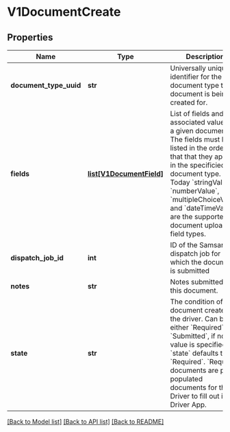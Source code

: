 # V1DocumentCreate

## Properties
Name | Type | Description | Notes
------------ | ------------- | ------------- | -------------
**document_type_uuid** | **str** | Universally unique identifier for the document type this document is being created for. | 
**fields** | [**list[V1DocumentField]**](V1DocumentField.md) | List of fields and associated values for a given document. The fields must be listed in the order that that they appear in the specificied document type. Today &#x60;stringValue&#x60;, &#x60;numberValue&#x60;, &#x60;multipleChoiceValue&#x60; and &#x60;dateTimeValue&#x60; are the supported document upload field types. | 
**dispatch_job_id** | **int** | ID of the Samsara dispatch job for which the document is submitted | [optional] 
**notes** | **str** | Notes submitted with this document. | [optional] 
**state** | **str** | The condition of the document created for the driver. Can be either &#x60;Required&#x60; or &#x60;Submitted&#x60;, if no value is specified, &#x60;state&#x60; defaults to &#x60;Required&#x60;. &#x60;Required&#x60; documents are pre-populated documents for the Driver to fill out in the Driver App. | [optional] [default to 'Required']

[[Back to Model list]](../README.md#documentation-for-models) [[Back to API list]](../README.md#documentation-for-api-endpoints) [[Back to README]](../README.md)


